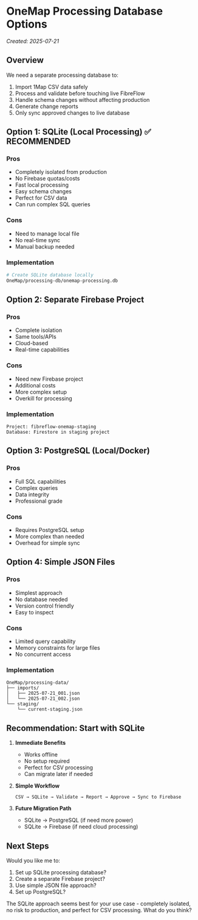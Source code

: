 # OneMap Processing Database Options

*Created: 2025-07-21*

## Overview

We need a separate processing database to:
1. Import 1Map CSV data safely
2. Process and validate before touching live FibreFlow
3. Handle schema changes without affecting production
4. Generate change reports
5. Only sync approved changes to live database

## Option 1: SQLite (Local Processing) ✅ RECOMMENDED

### Pros
- Completely isolated from production
- No Firebase quotas/costs
- Fast local processing
- Easy schema changes
- Perfect for CSV data
- Can run complex SQL queries

### Cons
- Need to manage local file
- No real-time sync
- Manual backup needed

### Implementation
```bash
# Create SQLite database locally
OneMap/processing-db/onemap-processing.db
```

## Option 2: Separate Firebase Project

### Pros
- Complete isolation
- Same tools/APIs
- Cloud-based
- Real-time capabilities

### Cons
- Need new Firebase project
- Additional costs
- More complex setup
- Overkill for processing

### Implementation
```
Project: fibreflow-onemap-staging
Database: Firestore in staging project
```

## Option 3: PostgreSQL (Local/Docker)

### Pros
- Full SQL capabilities
- Complex queries
- Data integrity
- Professional grade

### Cons
- Requires PostgreSQL setup
- More complex than needed
- Overhead for simple sync

## Option 4: Simple JSON Files

### Pros
- Simplest approach
- No database needed
- Version control friendly
- Easy to inspect

### Cons
- Limited query capability
- Memory constraints for large files
- No concurrent access

### Implementation
```
OneMap/processing-data/
├── imports/
│   ├── 2025-07-21_001.json
│   └── 2025-07-21_002.json
└── staging/
    └── current-staging.json
```

## Recommendation: Start with SQLite

1. **Immediate Benefits**
   - Works offline
   - No setup required
   - Perfect for CSV processing
   - Can migrate later if needed

2. **Simple Workflow**
   ```
   CSV → SQLite → Validate → Report → Approve → Sync to Firebase
   ```

3. **Future Migration Path**
   - SQLite → PostgreSQL (if need more power)
   - SQLite → Firebase (if need cloud processing)

## Next Steps

Would you like me to:
1. Set up SQLite processing database?
2. Create a separate Firebase project?
3. Use simple JSON file approach?
4. Set up PostgreSQL?

The SQLite approach seems best for your use case - completely isolated, no risk to production, and perfect for CSV processing. What do you think?